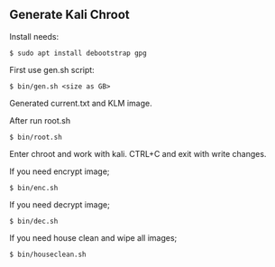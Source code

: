 Generate Kali Chroot
---

Install needs:

```
$ sudo apt install debootstrap gpg
```

First use gen.sh script:

```
$ bin/gen.sh <size as GB>
```

Generated current.txt and KLM image.


After run root.sh

```
$ bin/root.sh
```

Enter chroot and work with kali. CTRL+C and exit with write changes.

If you need encrypt image;

```
$ bin/enc.sh
```

If you need decrypt image;

```
$ bin/dec.sh
```

If you need house clean and wipe all images;

```
$ bin/houseclean.sh
```
